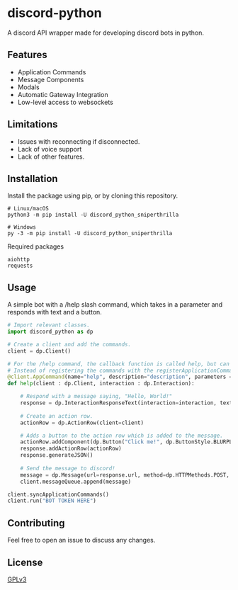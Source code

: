 # discord-python
A discord API wrapper made for developing discord bots in python.

## Features
- Application Commands
- Message Components
- Modals
- Automatic Gateway Integration
- Low-level access to websockets

## Limitations
- Issues with reconnecting if disconnected.
- Lack of voice support
- Lack of other features.

## Installation

Install the package using pip, or by cloning this repository.
```
# Linux/macOS
python3 -m pip install -U discord_python_sniperthrilla

# Windows
py -3 -m pip install -U discord_python_sniperthrilla
```

Required packages
```
aiohttp
requests
```

## Usage

A simple bot with a /help slash command, which takes in a parameter and responds with text and a button.
```python
# Import relevant classes.
import discord_python as dp

# Create a client and add the commands.
client = dp.Client()

# For the /help command, the callback function is called help, but can be called anything.
# Instead of registering the commands with the registerApplicationCommand() function, you can use a decorator as follows.
@client.AppCommand(name="help", description="description", parameters = [dp.ApplicationCommandOption(dp.ApplicationCommandType.STRING, "name", "description", required=True)])
def help(client : dp.Client, interaction : dp.Interaction):

    # Respond with a message saying, "Hello, World!"
    response = dp.InteractionResponseText(interaction=interaction, text="Hello, world!", ephemeral=True)
    
    # Create an action row.
    actionRow = dp.ActionRow(client=client)

    # Adds a button to the action row which is added to the message.
    actionRow.addComponent(dp.Button("Click me!", dp.ButtonStyle.BLURPLE, client, "customID", callback=callback_function_here))
    response.addActionRow(actionRow)
    response.generateJSON()
    
    # Send the message to discord!
    message = dp.Message(url=response.url, method=dp.HTTPMethods.POST, json=response.json, client=client)
    client.messageQueue.append(message)

client.syncApplicationCommands()
client.run("BOT TOKEN HERE")
```


## Contributing

Feel free to open an issue to discuss any changes.

## License

[GPLv3](https://choosealicense.com/licenses/gpl-3.0/)
